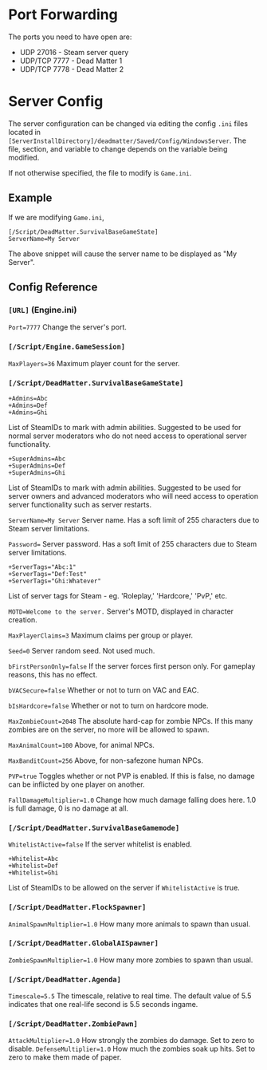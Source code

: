 # Port Forwarding

The ports you need to have open are:

* UDP 27016 - Steam server query
* UDP/TCP 7777 - Dead Matter 1
* UDP/TCP 7778 - Dead Matter 2

# Server Config

The server configuration can be changed via editing the config `.ini` files located in `[ServerInstallDirectory]/deadmatter/Saved/Config/WindowsServer`. The file, section, and variable to change depends on the variable being modified.

If not otherwise specified, the file to modify is `Game.ini`.

## Example

If we are modifying `Game.ini`,

```
[/Script/DeadMatter.SurvivalBaseGameState]
ServerName=My Server
```

The above snippet will cause the server name to be displayed as "My Server".

## Config Reference

### `[URL]` (Engine.ini)

`Port=7777`
Change the server's port.

### `[/Script/Engine.GameSession]`

`MaxPlayers=36`
Maximum player count for the server.

### `[/Script/DeadMatter.SurvivalBaseGameState]`

```
+Admins=Abc
+Admins=Def
+Admins=Ghi
```
List of SteamIDs to mark with admin abilities. Suggested to be used for normal server moderators who do not need access to operational server functionality.

```
+SuperAdmins=Abc
+SuperAdmins=Def
+SuperAdmins=Ghi
```
List of SteamIDs to mark with admin abilities. Suggested to be used for server owners and advanced moderators who will need access to operation server functionality such as server restarts.

`ServerName=My Server`
Server name. Has a soft limit of 255 characters due to Steam server limitations.

`Password=`
Server password. Has a soft limit of 255 characters due to Steam server limitations.

```
+ServerTags="Abc:1"
+ServerTags="Def:Test"
+ServerTags="Ghi:Whatever"
```
List of server tags for Steam - eg. 'Roleplay,' 'Hardcore,' 'PvP,' etc.

`MOTD=Welcome to the server.`
Server's MOTD, displayed in character creation.

`MaxPlayerClaims=3`
Maximum claims per group or player.

`Seed=0`
Server random seed. Not used much.

`bFirstPersonOnly=false`
If the server forces first person only. For gameplay reasons, this has no effect.

`bVACSecure=false`
Whether or not to turn on VAC and EAC.

`bIsHardcore=false`
Whether or not to turn on hardcore mode.

`MaxZombieCount=2048`
The absolute hard-cap for zombie NPCs. If this many zombies are on the server, no more will be allowed to spawn.

`MaxAnimalCount=100`
Above, for animal NPCs.

`MaxBanditCount=256`
Above, for non-safezone human NPCs.

`PVP=true`
Toggles whether or not PVP is enabled. If this is false, no damage can be inflicted by one player on another.

`FallDamageMultiplier=1.0`
Change how much damage falling does here. 1.0 is full damage, 0 is no damage at all.

### `[/Script/DeadMatter.SurvivalBaseGamemode]`

`WhitelistActive=false`
If the server whitelist is enabled.

```
+Whitelist=Abc
+Whitelist=Def
+Whitelist=Ghi
```
List of SteamIDs to be allowed on the server if `WhitelistActive` is true.

### `[/Script/DeadMatter.FlockSpawner]`

`AnimalSpawnMultiplier=1.0`
How many more animals to spawn than usual.

### `[/Script/DeadMatter.GlobalAISpawner]`

`ZombieSpawnMultiplier=1.0`
How many more zombies to spawn than usual.

### `[/Script/DeadMatter.Agenda]`

`Timescale=5.5`
The timescale, relative to real time. The default value of 5.5 indicates that one real-life second is 5.5 seconds ingame.

### `[/Script/DeadMatter.ZombiePawn]`

`AttackMultiplier=1.0`
How strongly the zombies do damage. Set to zero to disable.
`DefenseMultiplier=1.0`
How much the zombies soak up hits. Set to zero to make them made of paper.
